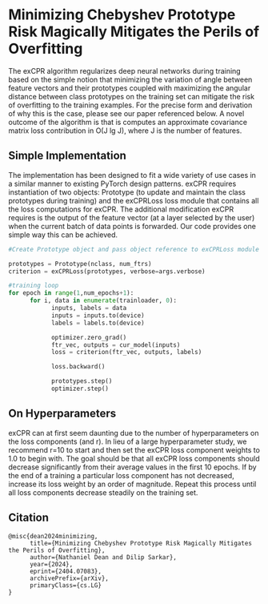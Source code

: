 # Minimizing Chebyshev Prototype Risk Magically Mitigates the Perils of Overfitting

The exCPR algorithm regularizes deep neural networks during training based on the simple notion that minimizing the variation of angle between feature vectors and their prototypes coupled with maximizing the angular distance between class prototypes on the training set can mitigate the risk of overfitting to the training examples.  For the precise form and derivation of why this is the case, please see our paper referenced below.  A novel outcome of the algorithm is that is computes an approximate covariance matrix loss contribution in O(J lg J), where J is the number of features.

## Simple Implementation

The implementation has been designed to fit a wide variety of use cases in a similar manner to existing PyTorch design patterns.  exCPR requires instantiation of two objects: Prototype (to update and maintain the class prototypes during training) and the exCPRLoss loss module that contains all the loss computations for exCPR.  The additional modification exCPR requires is the output of the feature vector (at a layer selected by the user) when the current batch of data points is forwarded.  Our code provides one simple way this can be achieved.

```python
#Create Prototype object and pass object reference to exCPRLoss module

prototypes = Prototype(nclass, num_ftrs)
criterion = exCPRLoss(prototypes, verbose=args.verbose)

#training loop
for epoch in range(1,num_epochs+1):
      for i, data in enumerate(trainloader, 0):
            inputs, labels = data
            inputs = inputs.to(device)
            labels = labels.to(device)

            optimizer.zero_grad()
            ftr_vec, outputs = cur_model(inputs)
            loss = criterion(ftr_vec, outputs, labels)

            loss.backward()

            prototypes.step()
            optimizer.step()                       

```
## On Hyperparameters
exCPR can at first seem daunting due to the number of hyperparameters on the loss components (and r).  In lieu of a large hyperparameter study, we recommend r=10 to start and then set the exCPR loss component weights to 1.0 to begin with.  The goal should be that all exCPR loss components should decrease significantly from their average values in the first 10 epochs.  If by the end of a training a particular loss component has not decreased, increase its loss weight by an order of magnitude.  Repeat this process until all loss components decrease steadily on the training set.

## Citation 
```
@misc{dean2024minimizing,
      title={Minimizing Chebyshev Prototype Risk Magically Mitigates the Perils of Overfitting}, 
      author={Nathaniel Dean and Dilip Sarkar},
      year={2024},
      eprint={2404.07083},
      archivePrefix={arXiv},
      primaryClass={cs.LG}
}
```
